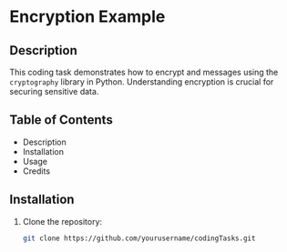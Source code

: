 # Encryption  Example

## Description
This coding task demonstrates how to encrypt and messages using the `cryptography` library in Python. Understanding encryption is crucial for securing sensitive data.

## Table of Contents
- Description
- Installation
- Usage
- Credits

## Installation
1. Clone the repository:
   ```bash
   git clone https://github.com/yourusername/codingTasks.git
